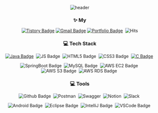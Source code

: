 <div align=center>
  
![header](https://capsule-render.vercel.app/api?type=waving&color=CBCBCB&height=300&section=header&text=Jung&nbsp;Chae&nbsp;Won's&nbsp;Github!&fontSize=50&animation=fadeIn)
  
### ✨ **My**
[![Tistory Badge](https://img.shields.io/badge/Tistory-000000?style=flat&logo=Tistory)](https://aeeazip.site/)&nbsp;[![Gmail Badge](https://img.shields.io/badge/Gmail-d14836?style=flat&logo=Gmail&logoColor=white&link=mailto:aeea0520@gmail.com)](mailto:aeea0520@gmail.com)&nbsp;[![Portfolio Badge](https://img.shields.io/badge/Notion-000000?style=flat&logo=Notion)](https://equinox-scraper-210.notion.site/6ae718e9fbef4385b8cbbd9a53ad4d76)&nbsp;
![Hits](https://hits.seeyoufarm.com/api/count/incr/badge.svg?url=https%3A%2F%2Fgithub.com%2Faeeazip%2Fhit-counter&count_bg=%23CBC5C5&title_bg=%23000000&icon=github.svg&icon_color=%23CBC5C5&title=today+%2F+total)
  
### :computer: **Tech Stack** 
[![Java Badge](https://img.shields.io/badge/Java-007396?style=flat&logo=Java&logoColor=white)](https://github.com/aeeazip/Algorithm)&nbsp;
![JS Badge](https://img.shields.io/badge/Java%20Script-F7DF1E?style=flat&logo=JavaScript&logoColor=black)&nbsp;
![HTML5 Badge](https://img.shields.io/badge/HTML5-E34F26?style=flat&logo=HTML5&logoColor=white)&nbsp;
![CSS3 Badge](https://img.shields.io/badge/CSS3-1572B6?style=flat&logo=CSS3&logoColor=white)&nbsp;
[![C Badge](https://img.shields.io/badge/C-A8B9CC?style=flat&logo=C&logoColor=white)](https://github.com/aeeazip/DataStructure)&nbsp;

![SpringBoot Badge](https://img.shields.io/badge/Spring&nbsp;Boot-6DB33F?style=flat&logo=SpringBoot&logoColor=white)&nbsp;
![MySQL Badge](https://img.shields.io/badge/MySQL-4479A1?style=flat&logo=MySQL&logoColor=white)&nbsp;
![AWS EC2 Badge](https://img.shields.io/badge/Amazon&nbsp;EC2-FF9900?style=flat&logo=Amazon-EC2&logoColor=white)&nbsp; 
![AWS S3 Badge](https://img.shields.io/badge/Amazon&nbsp;S3-569A31?style=flat&logo=Amazon-S3&logoColor=white)&nbsp; 
![AWS RDS Badge](https://img.shields.io/badge/Amazon&nbsp;RDS-527FFF?style=flat&logo=Amazon-RDS&logoColor=white)&nbsp; 
<!--![Node Badge](https://img.shields.io/badge/Node.js-339933?style=flat&logo=Node.js&logoColor=white)&nbsp;-->  
 
### :computer: **Tools** 
![Github Badge](https://img.shields.io/badge/github-181717?style=flat&logo=github&logoColor=white)&nbsp; 
![Postman](https://img.shields.io/badge/Postman-FF6C37?style=flat&logo=Postman&logoColor=white)&nbsp;
![Swagger](https://img.shields.io/badge/Swagger-85EA2D?style=flat&logo=Swagger&logoColor=white)&nbsp;
![Notion](https://img.shields.io/badge/Notion-000000?style=flat&logo=Notion&logoColor=white)&nbsp;
![Slack](https://img.shields.io/badge/Slack-4A154B?style=flat&logo=Slack&logoColor=white)&nbsp;
  
![Android Badge](https://img.shields.io/badge/Android_Studio-3DDC84?style=flat&logo=Android&logoColor=white)&nbsp;
![Eclipse Badge](https://img.shields.io/badge/Eclipse_IDE-2C2255?style=flat&logo=Eclipse-IDE&logoColor=white)&nbsp;
![IntelliJ Badge](https://img.shields.io/badge/IntelliJ_IDEA-000000?style=flat&logo=IntelliJ-IDEA&logoColor=white)&nbsp; 
![VSCode Badge](https://img.shields.io/badge/Visual_Studio_Code-007ACC?style=flat&logo=Visual-Studio-Code&logoColor=white)&nbsp; 
